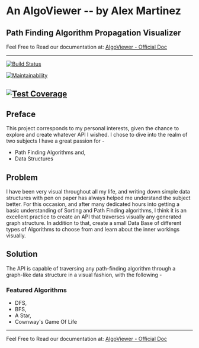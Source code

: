 # An AlgoViewer -- by Alex Martinez

## Path Finding Algorithm Propagation Visualizer

Feel Free to Read our documentation at: [AlgoViewer - Official Doc](https://algoviewer-path-finding-algorithm-propagation-visualizer.readthedocs.io/en/latest/)

---

[![Build Status](https://travis-ci.com/alexisraelmtz/algoViewer.svg?branch=main)](https://travis-ci.com/alexisraelmtz/algoViewer)

[![Maintainability](https://api.codeclimate.com/v1/badges/e691cab9705bcfb3b7cf/maintainability)](https://codeclimate.com/github/alexisraelmtz/algoViewer/maintainability)

## [![Test Coverage](https://api.codeclimate.com/v1/badges/e691cab9705bcfb3b7cf/test_coverage)](https://codeclimate.com/github/alexisraelmtz/algoViewer/test_coverage)

## Preface

This project corresponds to my personal interests, given the chance to explore and create whatever API I wished. I chose to dive into the realm of two subjects I have a great passion for -

- Path Finding Algorithms and,
- Data Structures

## Problem

I have been very visual throughout all my life, and writing down simple data structures with pen on paper has always helped me understand the subject better. For this occasion, and after many dedicated hours into getting a basic understanding of Sorting and Path Finding algorithms, I think it is an excellent practice to create an API that traverses visually any generated graph structure. In addition to that, create a small Data Base of different types of Algorithms to choose from and learn about the inner workings visually.

## Solution

The API is capable of traversing any path-finding algorithm through a graph-like data structure in a visual fashion, with the following -

### Featured Algorithms

- DFS,
- BFS,
- A Star,
- Cownway's Game Of Life

---

Feel Free to Read our documentation at: [AlgoViewer - Official Doc](https://algoviewer-path-finding-algorithm-propagation-visualizer.readthedocs.io/en/latest/)
